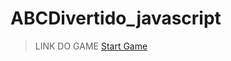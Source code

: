 # ABCDivertido_javascript

> LINK DO GAME
<a href="https://thebinario.github.io/ABCDivertido_javascript/" target="_blank" >Start Game</a>
